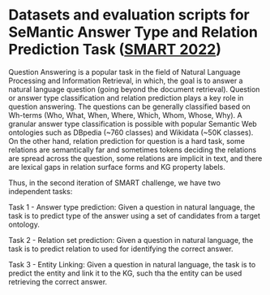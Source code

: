 # Datasets and evaluation scripts for SeMantic Answer Type and Relation Prediction Task ([SMART 2022](https://smart-task.github.io/2022/))

Question Answering is a popular task in the field of Natural Language Processing and Information Retrieval, in which, the goal is to answer a natural language question (going beyond the document retrieval). Question or answer type classification and relation prediction plays a key role in question answering. The questions can be generally classified based on Wh-terms (Who, What, When, Where, Which, Whom, Whose, Why). A granular answer type classification is possible with popular Semantic Web ontologies such as DBpedia (~760 classes) and Wikidata (~50K classes). On the other hand, relation prediction for question is a hard task, some relations are semantically far and sometimes tokens deciding the relations are spread across the question, some relations are implicit in text, and there are lexical gaps in relation surface forms and KG property labels.

Thus, in the second iteration of SMART challenge, we have two independent tasks:

Task 1 - Answer type prediction: Given a question in natural language, the task is to predict type of the answer using a set of candidates from a target ontology.

Task 2 - Relation set prediction: Given a question in natural language, the task is to predict relation to used for identifying the correct answer.

Task 3 - Entity Linking: Given a question in natural language, the task is to predict the entity and link it to the KG, such tha the entity can be used retrieving the correct answer.